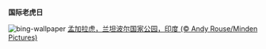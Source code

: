 
**国际老虎日**

![bing-wallpaper](https://www.bing.com/th?id=OHR.TigerIndia_ZH-CN6657629375_1920x1080.jpg)
[孟加拉虎，兰坦波尔国家公园，印度 (© Andy Rouse/Minden Pictures)](https://www.bing.com/search?q=%E5%AD%9F%E5%8A%A0%E6%8B%89%E8%99%8E&amp;form=hpcapt&amp;mkt=zh-cn)
  